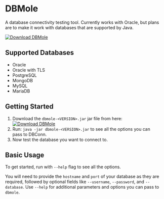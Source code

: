 # DBMole

A database connectivity testing tool. Currently works with Oracle, but plans are to make it work with databases that are supported by Java.

[![Download DBMole](https://img.shields.io/badge/DBMole-Download-orange.svg)](https://github.com/davydany/dbmole/releases)

## Supported Databases

* Oracle
* Oracle with TLS
* PostgreSQL
* MongoDB
* MySQL
* MariaDB

## Getting Started

1. Download the `dbmole-<VERSION>.jar` jar file from here: [![Download DBMole](https://img.shields.io/badge/DBMole-Download-orange.svg)](https://github.com/davydany/dbmole/releases)
2. Run: `java -jar dbmole-<VERSION>.jar` to see all the options you can pass to DBConn. 
3. Now test the database you want to connect to.

## Basic Usage

To get started, run with `--help` flag to see all the options. 

You will need to provide the `hostname` and `port` of your database
as they are required, followed by optional fields like `--username`, 
`--password`, and `--database`. Use `--help` for additional parameters
and options you can pass to `dbmole`.
